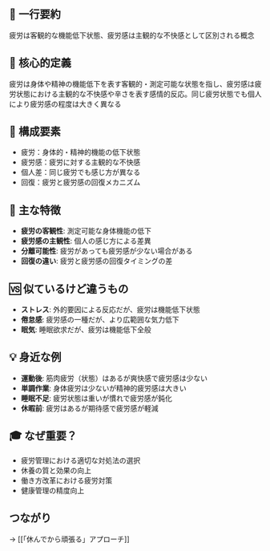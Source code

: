 ## 📝 一行要約
疲労は客観的な機能低下状態、疲労感は主観的な不快感として区別される概念

## 🎯 核心的定義
疲労は身体や精神の機能低下を表す客観的・測定可能な状態を指し、疲労感は疲労状態における主観的な不快感や辛さを表す感情的反応。同じ疲労状態でも個人により疲労感の程度は大きく異なる

## 🔗 構成要素
- 疲労：身体的・精神的機能の低下状態
- 疲労感：疲労に対する主観的な不快感
- 個人差：同じ疲労でも感じ方が異なる
- 回復：疲労と疲労感の回復メカニズム

## 🌟 主な特徴
- **疲労の客観性**: 測定可能な身体機能の低下
- **疲労感の主観性**: 個人の感じ方による差異
- **分離可能性**: 疲労があっても疲労感が少ない場合がある
- **回復の違い**: 疲労と疲労感の回復タイミングの差

## 🆚 似ているけど違うもの
- **ストレス**: 外的要因による反応だが、疲労は機能低下状態
- **倦怠感**: 疲労感の一種だが、より広範囲な気力低下
- **眠気**: 睡眠欲求だが、疲労は機能低下全般

## 💡 身近な例
- **運動後**: 筋肉疲労（状態）はあるが爽快感で疲労感は少ない
- **単調作業**: 身体疲労は少ないが精神的疲労感は大きい
- **睡眠不足**: 疲労状態は重いが慣れで疲労感が鈍化
- **休暇前**: 疲労はあるが期待感で疲労感が軽減

## 🎓 なぜ重要？
- 疲労管理における適切な対処法の選択
- 休養の質と効果の向上
- 働き方改革における疲労対策
- 健康管理の精度向上

## つながり
→ [[「休んでから頑張る」アプローチ]]
